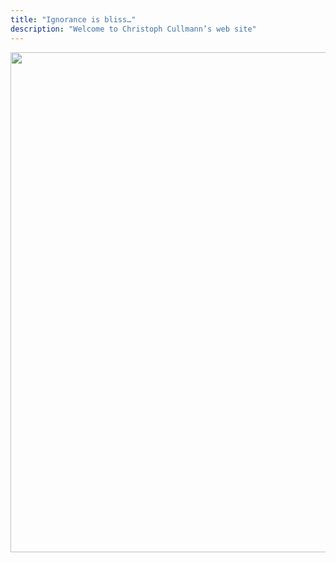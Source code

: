```yaml
---
title: "Ignorance is bliss…"
description: "Welcome to Christoph Cullmann’s web site"
---
```


<center><img class="rounded-md" width=800 src="/images/crkbd.jpg"></center>
